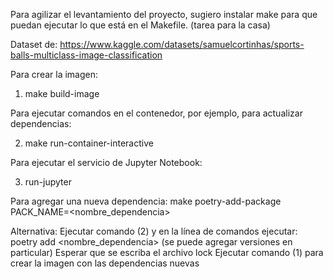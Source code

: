 Para agilizar el levantamiento del proyecto, sugiero instalar make para que puedan ejecutar lo que está en el Makefile. (tarea para la casa)

Dataset de: https://www.kaggle.com/datasets/samuelcortinhas/sports-balls-multiclass-image-classification

Para crear la imagen:

1) make build-image

Para ejecutar comandos en el contenedor, por ejemplo, para actualizar dependencias:

2) make run-container-interactive

Para ejecutar el servicio de Jupyter Notebook:

3) run-jupyter

Para agregar una nueva dependencia:
make poetry-add-package PACK_NAME=<nombre_dependencia>

Alternativa:
Ejecutar comando (2) y en la línea de comandos ejecutar: poetry add <nombre_dependencia> (se puede agregar versiones en particular)
Esperar que se escriba el archivo lock
Ejecutar comando (1) para crear la imagen con las dependencias nuevas